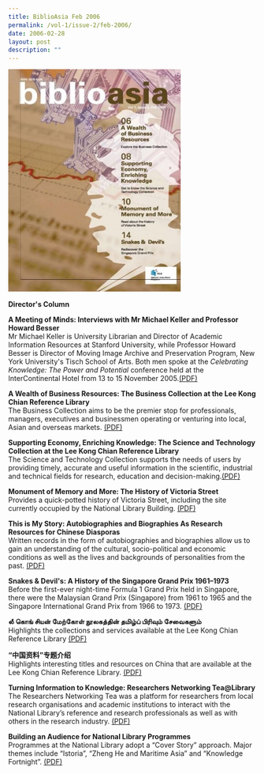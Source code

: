 ```yaml
---
title: BiblioAsia Feb 2006
permalink: /vol-1/issue-2/feb-2006/
date: 2006-02-28
layout: post
description: ""
---
```

<img style="width: 350px; height: 450px;" src="/images/vol-1-issue-2/Feb06.JPG">

**Director's Column**<br>

**A Meeting of Minds: Interviews with Mr Michael Keller and Professor Howard Besser**<br> Mr Michael Keller is University Librarian and Director of Academic Information Resources at Stanford University, while Professor Howard Besser is Director of Moving Image Archive and Preservation Program, New York University's Tisch School of Arts. Both men spoke at the *Celebrating Knowledge: The Power and Potential* conference held at the InterContinental Hotel from 13 to 15 November 2005.[(PDF)](/files/pdf/vol-1/issue-2/v1-issue2_Meeting%20Minds.pdf)

**A Wealth of Business Resources: The Business Collection at the Lee Kong Chian Reference Library**<br>The Business Collection aims to be the premier stop for professionals, managers, executives and businessmen operating or venturing into local, Asian and overseas markets. [(PDF)](/files/pdf/vol-1/issue-2/v1-issue2_BusinessResources.pdf)

**Supporting Economy, Enriching Knowledge: The Science and Technology Collection at the Lee Kong Chian Reference Library**<br> The Science and Technology Collection supports the needs of users by providing timely, accurate and useful information in the scientific, industrial and technical fields for research, education and decision-making.[(PDF)](/files/pdf/vol-1/issue-2/v1-issue2_Supporting%20Economy.pdf)

**Monument of Memory and More: The History of Victoria Street**<br> Provides a quick-potted history of Victoria Street, including the site currently occupied by the National Library Building.  [(PDF)](/files/pdf/vol-1/issue-2/v1-issue2_MonumentMemory.pdf)

**This is My Story: Autobiographies and Biographies As Research Resources for Chinese Diasporas**<br>Written records in the form of autobiographies and biographies allow us to gain an
understanding of the cultural, socio-political and economic conditions as well as the lives and backgrounds of personalities from the past. 
 [(PDF)](/files/pdf/vol-1/issue-2/v1-issue2-AutobiographiesBiographies.pdf)

**Snakes & Devil's: A History of the Singapore Grand Prix 1961–1973**<br>Before the first-ever night-time Formula 1 Grand Prix held in Singapore, there were the Malaysian Grand Prix (Singapore) from 1961 to 1965 and the Singapore International
Grand Prix from 1966 to 1973.
 [(PDF)](/files/pdf/vol-1/issue-2/v1-issue2_GrandPrix.pdf)

**லீ கொங் சியன் மேற்கோள் நூலகத்தின் தமிழ்ப் பிரிவும் சேவைகளும்**<br> Highlights the collections and services available at the Lee Kong Chian Reference Library  [(PDF)](/files/pdf/vol-1/issue-2/v1-issue2_Tamil.pdf)

**“中国资料”专题介绍**<br>Highlights interesting titles and resources on China that are available at the Lee Kong Chian Reference Library. [(PDF)](/files/pdf/vol-1/issue-2/v1-issue2_Chinese.pdf)

**Turning Information to Knowledge: Researchers Networking Tea@Library**<br> The Researchers Networking Tea was a platform for researchers from local research organisations and academic institutions to interact with the National Library’s reference
and research professionals as well as with others in the research industry.
[(PDF)](/files/pdf/vol-1/issue-2/v1-issue%202_Turninginformation.pdf)

**Building an Audience for National Library Programmes**<br> Programmes at the National Library adopt a “Cover Story” approach. Major themes include “Istoria”, “Zheng He and Maritime Asia” and “Knowledge Fortnight”.  [(PDF)](/files/pdf/vol-1/issue-2/v1-issue2_Buildingaudience.pdf)